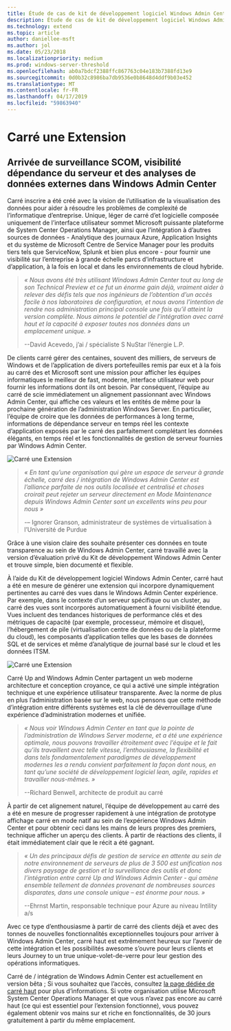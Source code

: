 ```yaml
---
title: Étude de cas de kit de développement logiciel Windows Admin Center - carré
description: Étude de cas de kit de développement logiciel Windows Admin Center - carré
ms.technology: extend
ms.topic: article
author: daniellee-msft
ms.author: jol
ms.date: 05/23/2018
ms.localizationpriority: medium
ms.prod: windows-server-threshold
ms.openlocfilehash: ab0a7bdcf2388ffc867763c04e183b7388fd13e9
ms.sourcegitcommit: 0d0b32c8986ba7db9536e0b8648d4ddf9b03e452
ms.translationtype: MT
ms.contentlocale: fr-FR
ms.lasthandoff: 04/17/2019
ms.locfileid: "59863940"
---
```

# <a name="squared-up-extension"></a>Carré une Extension

## <a name="bringing-scom-based-monitoring-server-dependency-visibility-and-external-data-insights-into-windows-admin-center"></a>Arrivée de surveillance SCOM, visibilité dépendance du serveur et des analyses de données externes dans Windows Admin Center

Carré inscrire a été créé avec la vision de l’utilisation de la visualisation des données pour aider à résoudre les problèmes de complexité de l’informatique d’entreprise. Unique, léger de carré d’et logicielle composée uniquement de l’interface utilisateur sommet Microsoft puissante plateforme de System Center Operations Manager, ainsi que l’intégration à d’autres sources de données - Analytique des journaux Azure, Application Insights et du système de Microsoft Centre de Service Manager pour les produits tiers tels que ServiceNow, Splunk et bien plus encore - pour fournir une visibilité sur l’entreprise à grande échelle parcs d’infrastructure et d’application, à la fois en local et dans les environnements de cloud hybride.

> <cite>« Nous avons été très utilisant Windows Admin Center tout au long de son Technical Preview et ce fut un énorme gain déjà, vraiment aider à relever des défis tels que nos ingénieurs de l’obtention d’un accès facile à nos laboratoires de configuration, et nous avons l’intention de rendre nos administration principal console une fois qu’il atteint la version complète. Nous aimons le potentiel de l’intégration avec carré haut et la capacité à exposer toutes nos données dans un emplacement unique. »</cite>
>
> --David Acevedo, j’ai / spécialiste S NuStar l’énergie L.P.

De clients carré gérer des centaines, souvent des milliers, de serveurs de Windows et de l’application de divers portefeuilles remis par eux et à la fois au carré des et Microsoft sont une mission pour afficher les équipes informatiques le meilleur de fast, moderne, interface utilisateur web pour fournir les informations dont ils ont besoin. Par conséquent, l’équipe au carré de scie immédiatement un alignement passionnant avec Windows Admin Center, qui affiche ces valeurs et les entités de même pour la prochaine génération de l’administration Windows Server. En particulier, l’équipe de croire que les données de performances à long terme, informations de dépendance serveur en temps réel les contexte d’application exposés par le carré des parfaitement complétant les données élégants, en temps réel et les fonctionnalités de gestion de serveur fournies par Windows Admin Center.

![Carré une Extension](../../media/extend-case-study-squared-up/squared-up-1.png)

> <cite>« En tant qu’une organisation qui gère un espace de serveur à grande échelle, carré des / intégration de Windows Admin Center est l’alliance parfaite de nos outils localisée et centralisé et choses croirait peut rejeter un serveur directement en Mode Maintenance depuis Windows Admin Center sont un excellents wins peu pour nous »</cite>
>
> -– Ignorer Granson, administrateur de systèmes de virtualisation à l’Université de Purdue

Grâce à une vision claire des souhaite présenter ces données en toute transparence au sein de Windows Admin Center, carré travaillé avec la version d’évaluation privé du Kit de développement Windows Admin Center et trouve simple, bien documenté et flexible.

À l’aide du Kit de développement logiciel Windows Admin Center, carré haut a été en mesure de générer une extension qui incorpore dynamiquement pertinentes au carré des vues dans le Windows Admin Center expérience. Par exemple, dans le contexte d’un serveur spécifique ou un cluster, au carré des vues sont incorporés automatiquement à fourni visibilité étendue. Vues incluent des tendances historiques de performance clés et des métriques de capacité (par exemple, processeur, mémoire et disque), l’hébergement de pile (virtualisation centre de données ou de la plateforme du cloud), les composants d’application telles que les bases de données SQL et de services et même d’analytique de journal basé sur le cloud et les données ITSM.

![Carré une Extension](../../media/extend-case-study-squared-up/squared-up-2.png)

Carré Up and Windows Admin Center partagent un web moderne architecture et conception croyance, ce qui a activé une simple intégration technique et une expérience utilisateur transparente. Avec la norme de plus en plus l’administration basée sur le web, nous pensons que cette méthode d’intégration entre différents systèmes est la clé de déverrouillage d’une expérience d’administration modernes et unifiée.

> <cite>« Nous voir Windows Admin Center en tant que la pointe de l’administration de Windows Server moderne, et a été une expérience optimale, nous pouvons travailler étroitement avec l’équipe et le fait qu’ils travaillent avec telle vitesse, l’enthousiasme, la flexibilité et dans tels fondamentalement paradigmes de développement modernes les a rendu convient parfaitement la façon dont nous, en tant qu’une société de développement logiciel lean, agile, rapides et travailler nous-mêmes. »</cite>
>
> --Richard Benwell, architecte de produit au carré

À partir de cet alignement naturel, l’équipe de développement au carré des a été en mesure de progresser rapidement à une intégration de prototype affichage carré en mode natif au sein de l’expérience Windows Admin Center et pour obtenir ceci dans les mains de leurs propres des premiers, technique afficher un aperçu des clients. À partir de réactions des clients, il était immédiatement clair que le récit a été gagnant.

> <cite>« Un des principaux défis de gestion de service en attente au sein de notre environnement de serveurs de plus de 3 500 est unification nos divers paysage de gestion et la surveillance des outils et donc l’intégration entre carré Up and Windows Admin Center - qui amène ensemble tellement de données provenant de nombreuses sources disparates, dans une console unique – est énorme pour nous. »</cite>
>
> --Ehrnst Martin, responsable technique pour Azure au niveau Intility a/s

Avec ce type d’enthousiasme à partir de carré des clients déjà et avec des tonnes de nouvelles fonctionnalités exceptionnelles toujours pour arriver à Windows Admin Center, carré haut est extrêmement heureux sur l’avenir de cette intégration et les possibilités awesome s’ouvre pour leurs clients et leurs Journey to un true unique-volet-de-verre pour leur gestion des opérations informatiques.

Carré de / intégration de Windows Admin Center est actuellement en version bêta ; Si vous souhaitez que l’accès, consultez [la page dédiée de carré haut](https://squaredup.com/product/honolulu/windows-admin-center-extension/?utm_source=microsoft-wac&utm_medium=public-relations&utm_campaign=honolulu) pour plus d’informations. Si votre organisation utilise Microsoft System Center Operations Manager et que vous n’avez pas encore au carré haut (ce qui est essentiel pour l’extension fonctionne), vous pouvez également obtenir vos mains sur et riche en fonctionnalités, de 30 jours gratuitement à partir du même emplacement. 
